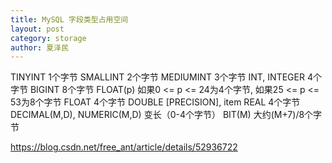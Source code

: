 ```yaml
---
title: MySQL 字段类型占用空间
layout: post
category: storage
author: 夏泽民
---
```

TINYINT	1个字节
SMALLINT	2个字节
MEDIUMINT	3个字节
INT, INTEGER	4个字节
BIGINT	8个字节
FLOAT(p)	如果0 <= p <= 24为4个字节, 如果25 <= p <= 53为8个字节
FLOAT	4个字节
DOUBLE [PRECISION], item REAL	4个字节
DECIMAL(M,D), NUMERIC(M,D)	变长（0-4个字节）
BIT(M)	大约(M+7)/8个字节
<!-- more -->
https://blog.csdn.net/free_ant/article/details/52936722